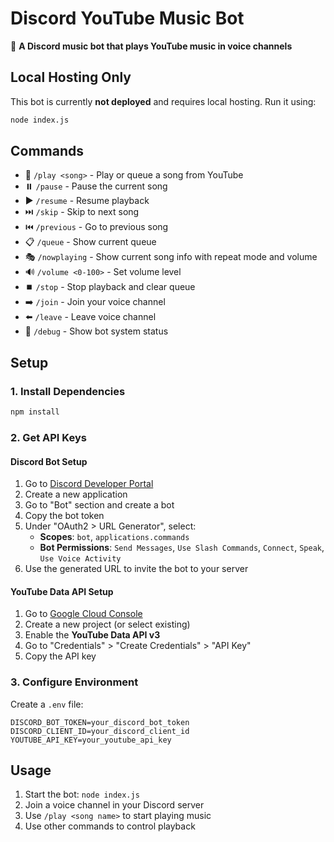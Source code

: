 # Discord YouTube Music Bot

🎵 **A Discord music bot that plays YouTube music in voice channels**

## Local Hosting Only

This bot is currently **not deployed** and requires local hosting. Run it using:
```bash
node index.js
```

## Commands

- 🎵 `/play <song>` - Play or queue a song from YouTube
- ⏸️ `/pause` - Pause the current song
- ▶️ `/resume` - Resume playback
- ⏭️ `/skip` - Skip to next song
- ⏮️ `/previous` - Go to previous song
- 📋 `/queue` - Show current queue
- 🎭 `/nowplaying` - Show current song info with repeat mode and volume
- 🔊 `/volume <0-100>` - Set volume level
- ⏹️ `/stop` - Stop playback and clear queue
- ➡️ `/join` - Join your voice channel
- ⬅️ `/leave` - Leave voice channel
- 🔧 `/debug` - Show bot system status

## Setup

### 1. Install Dependencies

```bash
npm install
```

### 2. Get API Keys

#### Discord Bot Setup
1. Go to [Discord Developer Portal](https://discord.com/developers/applications)
2. Create a new application
3. Go to "Bot" section and create a bot
4. Copy the bot token
5. Under "OAuth2 > URL Generator", select:
   - **Scopes**: `bot`, `applications.commands`
   - **Bot Permissions**: `Send Messages`, `Use Slash Commands`, `Connect`, `Speak`, `Use Voice Activity`
6. Use the generated URL to invite the bot to your server

#### YouTube Data API Setup
1. Go to [Google Cloud Console](https://console.cloud.google.com)
2. Create a new project (or select existing)
3. Enable the **YouTube Data API v3**
4. Go to "Credentials" > "Create Credentials" > "API Key"
5. Copy the API key

### 3. Configure Environment

Create a `.env` file:

```env
DISCORD_BOT_TOKEN=your_discord_bot_token
DISCORD_CLIENT_ID=your_discord_client_id
YOUTUBE_API_KEY=your_youtube_api_key
```

## Usage

1. Start the bot: `node index.js`
2. Join a voice channel in your Discord server
3. Use `/play <song name>` to start playing music
4. Use other commands to control playback
